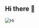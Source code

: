 ## Hi there 👋
![Hi]([https://github.com/Your_Repository_Name/Your_GIF_Name.gif](https://media.giphy.com/media/D2j3xOKq0O0qQ8BOVC/giphy.gif?cid=ecf05e47raji0hdaq26sbu66qttnf1dc91cye8mku4q1q41s&ep=v1_gifs_search&rid=giphy.gif&ct=g))

<!--
**Abhinow1997/Abhinow1997** is a ✨ _special_ ✨ repository because its `README.md` (this file) appears on your GitHub profile.

Here are some ideas to get you started:

- 🔭 I’m currently working on ...
- 🌱 I’m currently learning ...
- 👯 I’m looking to collaborate on ...
- 🤔 I’m looking for help with ...
- 💬 Ask me about ...
- 📫 How to reach me: ...
- 😄 Pronouns: ...
- ⚡ Fun fact: ...
-->
